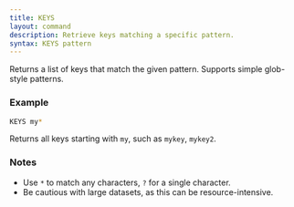```yaml
---
title: KEYS
layout: command
description: Retrieve keys matching a specific pattern.
syntax: KEYS pattern
---
```

Returns a list of keys that match the given pattern. Supports simple glob-style patterns.

### Example
```sh
KEYS my*
```


Returns all keys starting with `my`, such as `mykey`, `mykey2`.

### Notes
- Use `*` to match any characters, `?` for a single character.
- Be cautious with large datasets, as this can be resource-intensive.